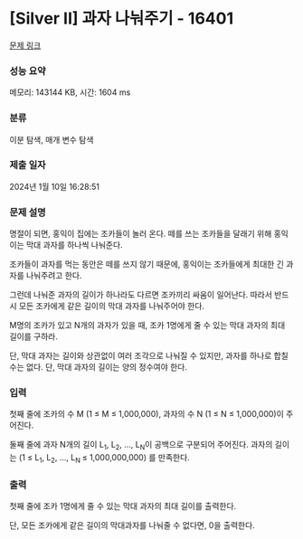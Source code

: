 # [Silver II] 과자 나눠주기 - 16401 

[문제 링크](https://www.acmicpc.net/problem/16401) 

### 성능 요약

메모리: 143144 KB, 시간: 1604 ms

### 분류

이분 탐색, 매개 변수 탐색

### 제출 일자

2024년 1월 10일 16:28:51

### 문제 설명

<p style="user-select: auto !important;">명절이 되면, 홍익이 집에는 조카들이 놀러 온다.  떼를 쓰는 조카들을 달래기 위해 홍익이는 막대 과자를 하나씩 나눠준다.</p>

<p style="user-select: auto !important;">조카들이 과자를 먹는 동안은 떼를 쓰지 않기 때문에, 홍익이는 조카들에게 최대한 긴 과자를 나눠주려고 한다.</p>

<p style="user-select: auto !important;">그런데 나눠준 과자의 길이가 하나라도 다르면 조카끼리 싸움이 일어난다. 따라서 반드시 모든 조카에게 같은 길이의 막대 과자를 나눠주어야 한다.</p>

<p style="user-select: auto !important;">M명의 조카가 있고 N개의 과자가 있을 때, 조카 1명에게 줄 수 있는 막대 과자의 최대 길이를 구하라.</p>

<p style="user-select: auto !important;">단, 막대 과자는 길이와 상관없이 여러 조각으로 나눠질 수 있지만, 과자를 하나로 합칠 수는 없다. 단, 막대 과자의 길이는 양의 정수여야 한다.</p>

### 입력 

 <p style="user-select: auto !important;">첫째 줄에 조카의 수 M (1 ≤ M ≤ 1,000,000), 과자의 수 N (1 ≤ N ≤ 1,000,000)이 주어진다.</p>

<p style="user-select: auto !important;">둘째 줄에 과자 N개의 길이 L<sub style="user-select: auto !important;">1</sub>, L<sub style="user-select: auto !important;">2</sub>, ..., L<sub style="user-select: auto !important;">N</sub>이 공백으로 구분되어 주어진다. 과자의 길이는 (1 ≤ L<sub style="user-select: auto !important;">1</sub>, L<sub style="user-select: auto !important;">2</sub>, ..., L<sub style="user-select: auto !important;">N </sub>≤ 1,000,000,000) 를 만족한다.</p>

### 출력 

 <p style="user-select: auto !important;">첫째 줄에 조카 1명에게 줄 수 있는 막대 과자의 최대 길이를 출력한다.</p>

<p style="user-select: auto !important;">단, 모든 조카에게 같은 길이의 막대과자를 나눠줄 수 없다면, 0을 출력한다.</p>

